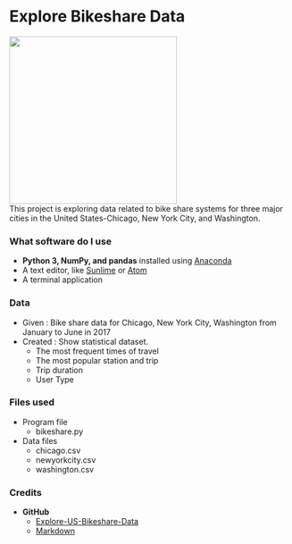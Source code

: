 # Explore Bikeshare Data
<img src="https://imgnews.pstatic.net/image/030/2017/06/13/0002616522_001_20170613165911863.jpg" width="300px">
<br>
This project is exploring data related to bike share systems for three major cities in the United States-Chicago, New York City, and Washington.

### What software do I use
- __Python 3, NumPy, and pandas__ installed using [Anaconda](https://www.anaconda.com/products/individual)
- A text editor, like [Sunlime](https://www.sublimetext.com/3) or [Atom](https://flight-manual.atom.io/getting-started/sections/installing-atom/)
- A terminal application

### Data 
- Given : Bike share data for Chicago, New York City, Washington from January to June in 2017
- Created : Show statistical dataset.
	* The most frequent times of travel
	* The most popular station and trip
	* Trip duration
	* User Type
	
### Files used
- Program file
	* bikeshare.py
- Data files
	* chicago.csv
	* newyorkcity.csv
	* washington.csv


### Credits

* __GitHub__  <br>
	* [Explore-US-Bikeshare-Data](https://github.com/khaledimad/Explore-US-Bikeshare-Data)<br>
	* [Markdown](https://guides.github.com/features/mastering-markdown/)


